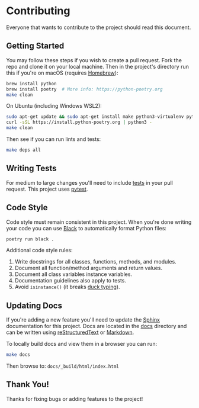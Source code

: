 # Contributing

Everyone that wants to contribute to the project should read this document.

## Getting Started

You may follow these steps if you wish to create a pull request. Fork the repo and clone it on your local machine. Then
in the project's directory run this if you're on macOS (requires [Homebrew](https://brew.sh)):

```bash
brew install python
brew install poetry  # More info: https://python-poetry.org
make clean
```

On Ubuntu (including Windows WSL2):

```bash
sudo apt-get update && sudo apt-get install make python3-virtualenv python3
curl -sSL https://install.python-poetry.org | python3 -
make clean
```

Then see if you can run lints and tests:

```bash
make deps all
```

## Writing Tests

For medium to large changes you'll need to include [tests](./tests) in your pull request. This project uses
[pytest](https://docs.pytest.org/).

## Code Style

Code style must remain consistent in this project. When you're done writing your code you can use
[Black](https://github.com/psf/black) to automatically format Python files:

```bash
poetry run black .
```

Additional code style rules:

1. Write docstrings for all classes, functions, methods, and modules.
1. Document all function/method arguments and return values.
1. Document all class variables instance variables.
1. Documentation guidelines also apply to tests.
1. Avoid `isinstance()` (it breaks [duck typing](https://en.wikipedia.org/wiki/Duck_typing#In_Python)).

## Updating Docs

If you're adding a new feature you'll need to update the [Sphinx](http://sphinx-doc.org/) documentation for this project.
Docs are located in the [docs](./docs) directory and can be written using
[reStructuredText](https://www.sphinx-doc.org/en/master/usage/restructuredtext/basics.html) or
[Markdown](https://myst-parser.readthedocs.io/en/latest/using/syntax.html).

To locally build docs and view them in a browser you can run:

```bash
make docs
```

Then browse to: `docs/_build/html/index.html`

## Thank You!

Thanks for fixing bugs or adding features to the project!
